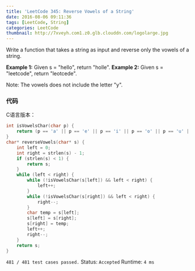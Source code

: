 ```yaml
---
title: 'LeetCode 345: Reverse Vowels of a String'
date: 2016-08-06 09:11:36
tags: [LeetCode, String]
categories: LeetCode
thumbnail: http://7xveyh.com1.z0.glb.clouddn.com/logolarge.jpg
---
```

Write a function that takes a string as input and reverse only the vowels of a string.<!--more-->

**Example 1:**
Given s = "hello", return "holle".
**Example 2:**
Given s = "leetcode", return "leotcede".

Note:
The vowels does not include the letter "y".
### 代码
C语言版本：
```c
int isVowelsChar(char p) {
    return (p == 'a' || p == 'e' || p == 'i' || p == 'o' || p == 'u' || p=='A' || p=='E' || p == 'I' || p == 'O' || p =='U');
}
char* reverseVowels(char* s) {
    int left = 0;
    int right = strlen(s) - 1;
    if (strlen(s) < 1) {
        return s;
    }
    while (left < right) {
        while (!isVowelsChar(s[left]) && left < right) {
            left++;
        }
        while (!isVowelsChar(s[right]) && left < right) {
            right--;
        }
        char temp = s[left];
		s[left] = s[right];
		s[right] = temp;
        left++;
		right--;
    }
    return s;
}
```
`481 / 481 test cases passed.`
Status: `Accepted`
Runtime: `4 ms`
